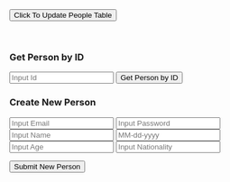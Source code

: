 
<table>

  <tr id="nameRows">
  </tr>

  <tr id="ageRows">
  </tr>

  <tr id="emailRows">
  </tr>
  <tr id="nationalityRows">
  </tr>

</table>


<script>

    function getPeople() {

        // Fetch data from API
        fetch('https://teamsports.nighthawkcoding.ml/api/person/')
        .then(response => response.json())
        .then(data => {
    
            peopleData = data;
            console.log(peopleData);
            
            // get row elements
            let nameRow = document.getElementById("nameRows");
            let ageRow = document.getElementById("ageRows");
            let emailRow = document.getElementById("emailRows");
            let nationalityRow = document.getElementById("nationalityRows");
            
            // clear table contents
            for (let j = 0; j < peopleData.length; j++){    

                nameRow.innerHTML = " ";
                ageRow.innerHTML = " ";
                emailRow.innerHTML = " ";
                nationalityRow.innerHTML = " ";

            }

            // add table contents
            for (let i = 0; i < peopleData.length; i++){  

                let header = document.createElement("th");
                header.setAttribute("id", i);
                header.innerHTML = peopleData[i].name;
                nameRow.appendChild(header);

                let newAgeRow = document.createElement("td");
                newAgeRow.setAttribute("id", i);
                newAgeRow.innerHTML = peopleData[i].age + " Years Old";
                ageRow.appendChild(newAgeRow);


                let newEmailRow = document.createElement("td");
                newEmailRow.setAttribute("id", i);
                newEmailRow.innerHTML = peopleData[i].email;
                emailRow.appendChild(newEmailRow);  

                let newNationalityRow = document.createElement("td");
                newNationalityRow.setAttribute("id", i);
                newNationalityRow.innerHTML = peopleData[i].nationality;
                nationalityRow.appendChild(newNationalityRow);  
            }

        });

}

function getInputId(){
    let input = document.getElementById("inputId").value;
    console.log(input);
    return input;
}

function getInputEmail(){
    let input = document.getElementById("inputEmail").value;
    console.log(input);
    return input;
}

function getInputPassword(){
    let input = document.getElementById("inputPassword").value;
    console.log(input);
    return input;
}

function getInputName(){
    let input = document.getElementById("inputName").value;
    console.log(input);
    return input;
}

function getInputDob(){
    let input = document.getElementById("inputDob").value;
    console.log(input);
    return input;
}

function getInputAge(){
    let input = document.getElementById("inputAge").value;
    console.log(input);
    return input;
}

function getInputNationality(){
    let input = document.getElementById("inputNationality").value;
    console.log(input);
    return input;
}


function addPeople(){
    
    const params = {
        email: getInputEmail(),
        password: getInputPassword(), 
        name: getInputName(),
        dob: getInputDob(),
        age: getInputAge(),
        nationality: getInputNationality(),

    };

    const options = {
        method: 'POST',
        body: JSON.stringify( params )  
    };

    fetch( 'https://teamsports.nighthawkcoding.ml/api/person/post/', options )
        .then(response => response.json())
        .then(data => {console.log(data);});

}

function getId(id) {
    idResult = document.getElementById("idResult");

    if(id < 35){
        idResult.innerHTML = "ID cannot be less than 35.";
    }
    // Fetch data from API
    fetch('https://teamsports.nighthawkcoding.ml/api/person/' + id)
    .then(response => response.json())
    .then(data => {
        console.log(data);
        idResult.innerHTML = "Person: " + data.name;
    })
}

</script>

<button onclick="getPeople()">Click To Update People Table</button>

<br>

### Get Person by ID

<p id="idResult"></p>

<input id="inputId" placeholder="Input Id">
    <button onclick="getId(getInputId())">Get Person by ID</button>

<br>

### Create New Person

<input id="inputEmail" placeholder="Input Email">


<input id="inputPassword" placeholder="Input Password">


<input id="inputName" placeholder="Input Name">


<input id="inputDob" placeholder="MM-dd-yyyy">


<input id="inputAge" placeholder="Input Age">


<input id="inputNationality" placeholder="Input Nationality">


<button onclick="addPeople()">Submit New Person</button>

    
